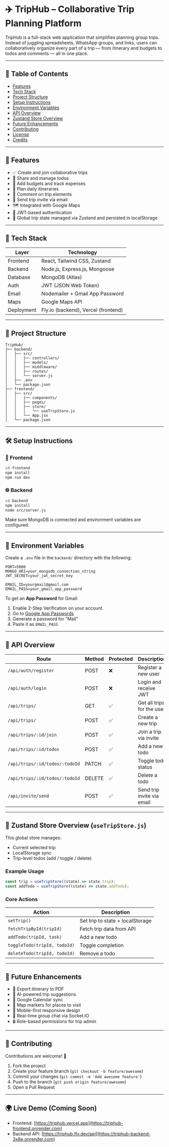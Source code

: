# ✈️ TripHub – Collaborative Trip Planning Platform

TripHub is a full-stack web application that simplifies planning group trips. Instead of juggling spreadsheets, WhatsApp groups, and links, users can collaboratively organize every part of a trip — from itinerary and budgets to todos and comments — all in one place.

---

## 📌 Table of Contents

- [Features](#features)
- [Tech Stack](#tech-stack)
- [Project Structure](#project-structure)
- [Setup Instructions](#setup-instructions)
- [Environment Variables](#environment-variables)
- [API Overview](#api-overview)
- [Zustand Store Overview](#zustand-store-overview)
- [Future Enhancements](#future-enhancements)
- [Contributing](#contributing)
- [License](#license)
- [Credits](#credits)

---

## 🌟 Features

- ✅ Create and join collaborative trips
- 📝 Share and manage todos
- 🧾 Add budgets and track expenses
- 📅 Plan daily itineraries
- 💬 Comment on trip elements
- 📩 Send trip invite via email
- 🗺️ Integrated with Google Maps
- 🔐 JWT-based authentication
- 💾 Global trip state managed via Zustand and persisted in localStorage

---

## 🧰 Tech Stack

| Layer         | Technology                         |
|---------------|------------------------------------|
| Frontend      | React, Tailwind CSS, Zustand       |
| Backend       | Node.js, Express.js, Mongoose      |
| Database      | MongoDB (Atlas)                    |
| Auth          | JWT (JSON Web Token)               |
| Email         | Nodemailer + Gmail App Password    |
| Maps          | Google Maps API                    |
| Deployment    | Fly.io (backend), Vercel (frontend) |

---

## 📁 Project Structure

```
TripHub/
├── backend/
│   ├── src/
│   │   ├── controllers/
│   │   ├── models/
│   │   ├── middleware/
│   │   ├── routes/
│   │   └── server.js
│   ├── .env
│   └── package.json
├── frontend/
│   ├── src/
│   │   ├── components/
│   │   ├── pages/
│   │   ├── store/
│   │   │   └── useTripStore.js
│   │   └── App.jsx
│   └── package.json
```

---

## 🛠️ Setup Instructions

### 🚀 Frontend

```bash
cd frontend
npm install
npm run dev
```

### 🌐 Backend

```bash
cd backend
npm install
node src/server.js
```

Make sure MongoDB is connected and environment variables are configured.

---

## 🔐 Environment Variables

Create a `.env` file in the `backend/` directory with the following:

```env
PORT=5000
MONGO_URI=your_mongodb_connection_string
JWT_SECRET=your_jwt_secret_key

EMAIL_ID=yourgmail@gmail.com
EMAIL_PASS=your_gmail_app_password
```

To get an **App Password** for Gmail:
1. Enable 2-Step Verification on your account.
2. Go to [Google App Passwords](https://myaccount.google.com/apppasswords)
3. Generate a password for "Mail"
4. Paste it as `EMAIL_PASS`

---

## 🔗 API Overview

| Route                          | Method | Protected | Description                          |
|--------------------------------|--------|-----------|--------------------------------------|
| `/api/auth/register`          | POST   | ❌        | Register a new user                  |
| `/api/auth/login`             | POST   | ❌        | Login and receive JWT                |
| `/api/trips/`                 | GET    | ✅        | Get all trips for the user           |
| `/api/trips/`                 | POST   | ✅        | Create a new trip                    |
| `/api/trips/:id/join`         | POST   | ✅        | Join a trip via invite               |
| `/api/trips/:id/todos`        | POST   | ✅        | Add a new todo                       |
| `/api/trips/:id/todos/:todoId`| PATCH  | ✅        | Toggle todo status                   |
| `/api/trips/:id/todos/:todoId`| DELETE | ✅        | Delete a todo                        |
| `/api/invite/send`            | POST   | ✅        | Send trip invite via email          |

---

## 💾 Zustand Store Overview (`useTripStore.js`)

This global store manages:
- Current selected trip
- LocalStorage sync
- Trip-level todos (add / toggle / delete)

### Example Usage

```jsx
const trip = useTripStore((state) => state.trip);
const addTodo = useTripStore((state) => state.addTodo);
```

### Core Actions

| Action         | Description                            |
|----------------|----------------------------------------|
| `setTrip()`    | Set trip to state + localStorage       |
| `fetchTripById(tripId)` | Fetch trip data from API      |
| `addTodo(tripId, task)` | Add a new todo                |
| `toggleTodo(tripId, todoId)` | Toggle completion        |
| `deleteTodo(tripId, todoId)` | Remove a todo            |

---

## 🚧 Future Enhancements

- 📄 Export itinerary to PDF
- 🤖 AI-powered trip suggestions
- 📆 Google Calendar sync
- 📍 Map markers for places to visit
- 📱 Mobile-first responsive design
- 🔔 Real-time group chat via Socket.IO
- 🔒 Role-based permissions for trip admin

---

## 🤝 Contributing

Contributions are welcome! 🚀

1. Fork the project
2. Create your feature branch (`git checkout -b feature/awesome`)
3. Commit your changes (`git commit -m 'Add awesome feature'`)
4. Push to the branch (`git push origin feature/awesome`)
5. Open a Pull Request

---


## 🌍 Live Demo (Coming Soon)

- Frontend: [https://triphub.vercel.app](https://triphub-frontend.onrender.com)
- Backend API: [https://triphub.fly.dev/api](https://triphub-backend-3x8e.onrender.com)
